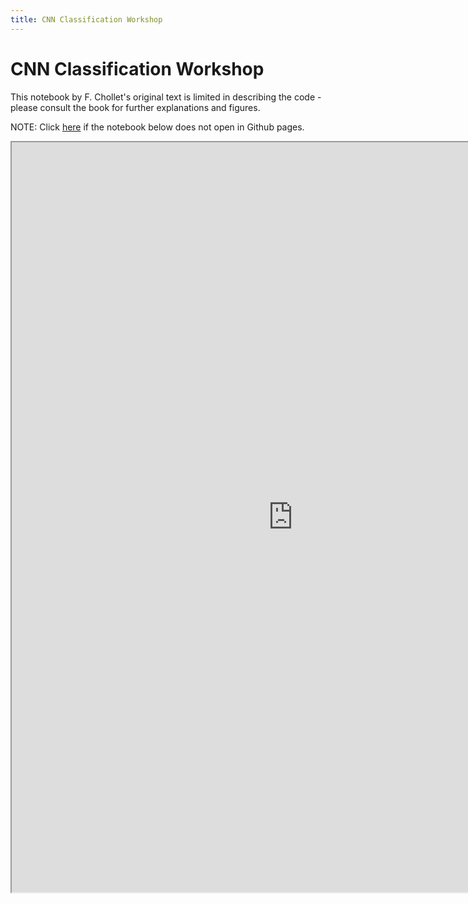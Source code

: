 ```yaml
---
title: CNN Classification Workshop
---
```


# CNN Classification Workshop

This notebook by F. Chollet's original text is limited in describing the code - please consult the book for further explanations and figures. 

NOTE: Click [here](https://colab.research.google.com/github/onietosi/deep-learning-with-python-notebooks/blob/master/5.2-using-convnets-with-small-datasets.ipynb) if the notebook below does not open in Github pages. 

<iframe src="https://colab.research.google.com/github/onietosi/deep-learning-with-python-notebooks/blob/master/5.2-using-convnets-with-small-datasets.ipynb" width="900" height="1200"></iframe>

